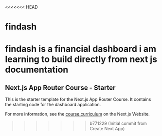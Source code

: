 <<<<<<< HEAD
# findash
findash is a financial dashboard i am learning to build directly from next js documentation
=======
## Next.js App Router Course - Starter

This is the starter template for the Next.js App Router Course. It contains the starting code for the dashboard application.

For more information, see the [course curriculum](https://nextjs.org/learn) on the Next.js Website.
>>>>>>> b771229 (Initial commit from Create Next App)
